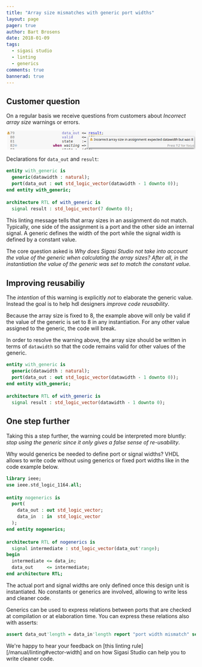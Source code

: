```yaml
---
title: "Array size mismatches with generic port widths"
layout: page
pager: true
author: Bart Brosens
date: 2018-01-09
tags:
  - sigasi studio
  - linting
  - generics
comments: true
bannerad: true
---
```


## Customer question
On a regular basis we receive questions from customers about *Incorrect array size* warnings or errors.

![Incorrect array size warning](generic-port-width/warning_message.png "Incorrect array size warning")

Declarations for `data_out` and `result`:
```vhdl
entity with_generic is
  generic(datawidth : natural);
  port(data_out : out std_logic_vector(datawidth - 1 downto 0));
end entity with_generic;

architecture RTL of with_generic is
  signal result : std_logic_vector(7 downto 0);
```

This linting message tells that array sizes in an assignment do not match.
Typically, one side of the assignment is a port and the other side an internal signal.
A generic defines the width of the port while the signal width is defined by a constant value.

The core question asked is
*Why does Sigasi Studio not take into account the value of the generic when calculating the array sizes?
After all, in the instantiation the value of the generic was set to match the constant value.*

## Improving reusabiliy
The *intention* of this warning is explicitly _not_ to elaborate the generic value.
Instead the goal is to help hdl designers *improve code reusability*.

Because the array size is fixed to 8, the example above will only be valid if the value
of the generic is set to 8 in any instantiation. For any other value assigned to the generic,
the code will break.

In order to resolve the warning above, the array size should be written in terms of `datawidth`
so that the code remains valid for other values of the generic.

```vhdl
entity with_generic is
  generic(datawidth : natural);
  port(data_out : out std_logic_vector(datawidth - 1 downto 0));
end entity with_generic;

architecture RTL of with_generic is
  signal result : std_logic_vector(datawidth - 1 downto 0);
```

## One step further
Taking this a step further, the warning could be interpreted more bluntly:
*stop using the generic since it only gives a false sense of re-usability*.

Why would generics be needed to define port or signal widths?
VHDL allows to write code without using generics or fixed port widths like in the code example below.

```vhdl
library ieee;
use ieee.std_logic_1164.all;

entity nogenerics is
  port(
    data_out : out std_logic_vector;
    data_in  : in  std_logic_vector
  );
end entity nogenerics;

architecture RTL of nogenerics is
  signal intermediate : std_logic_vector(data_out'range);
begin
  intermediate <= data_in;
  data_out     <= intermediate;
end architecture RTL;
```

The actual port and signal widths are only defined once this design unit is instantiated.
No constants or generics are involved, allowing to write less and cleaner code.

Generics can be used to express relations between ports that are checked at compilation
or at elaboration time. You can express these relations also with asserts:

```vhdl
assert data_out'length = data_in'length report "port width mismatch" severity failure;
```

We're happy to hear your feedback on [this linting rule][/manual/linting#vector-width] and on
how Sigasi Studio can help you to write cleaner code.
